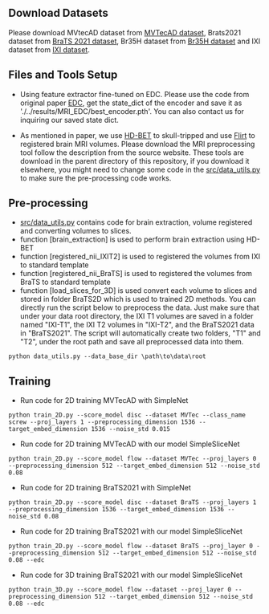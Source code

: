 
## Download Datasets

Please download MVtecAD dataset from [MVTecAD dataset](https://www.mvtec.com/company/research/datasets/mvtec-ad/), Brats2021 dataset from [BraTS 2021 dataset](https://www.kaggle.com/datasets/dschettler8845/brats-2021-task1), Br35H dataset from [Br35H dataset](https://www.kaggle.com/datasets/ahmedhamada0/brain-tumor-detection) and IXI dataset from [IXI dataset](https://brain-development.org/ixi-dataset/).

## Files and Tools Setup
- Using feature extractor fine-tuned on EDC.
 Please use the code from original paper [EDC](https://github.com/guojiajeremy/edc), get the state_dict of the encoder and save it as './../results/MRI_EDC/best_encoder.pth'. You can also contact us for inquiring our saved state dict.

- As mentioned in paper, we use [HD-BET](https://github.com/MIC-DKFZ/HD-BET) to skull-tripped and use [Flirt](https://fsl.fmrib.ox.ac.uk/fsl/fslwiki/FLIRT) to registered brain MRI volumes. Please download the MRI preprocessing tool follow the description from the source website.  These tools are download in the parent directory of this repository, if you download it elsewhere, you might need to change some code in the [src/data_utils.py](src/data_utils.py) to make sure the pre-processing code works.

## Pre-processing
 - [src/data_utils.py](src/data_utils.py) contains code for brain extraction, volume registered and converting volumes to slices. 
 - function [brain_extraction] is used to perform brain extraction using HD-BET
 - function [registered_nii_IXIT2] is used to registered the volumes from IXI to standard template
 - function [registered_nii_BraTS] is used to registered the volumes from BraTS to standard template
 - function [load_slices_for_3D] is used convert each volume to slices and stored in folder BraTS2D which is used to trained 2D methods.
You can directly run the script below to preprocess the data. Just make sure that under your data root directory, the IXI T1 volumes are saved in a folder named "IXI-T1", the IXI T2 volumes in "IXI-T2", and the BraTS2021 data in "BraTS2021". The script will automatically create two folders, "T1" and "T2", under the root path and save all preprocessed data into them.
```
python data_utils.py --data_base_dir \path\to\data\root
```

## Training
- Run code for 2D training MVTecAD with SimpleNet
```
python train_2D.py --score_model disc --dataset MVTec --class_name screw --proj_layers 1 --preprocessing_dimension 1536 --target_embed_dimension 1536 --noise_std 0.015
```

- Run code for 2D training MVTecAD with our model SimpleSliceNet
```
python train_2D.py --score_model flow --dataset MVTec --proj_layers 0 --preprocessing_dimension 512 --target_embed_dimension 512 --noise_std 0.08
```

- Run code for 2D training BraTS2021 with SimpleNet
```
python train_2D.py --score_model disc --dataset BraTS --proj_layers 1 --preprocessing_dimension 1536 --target_embed_dimension 1536 --noise_std 0.08
```

- Run code for 2D training BraTS2021 with our model SimpleSliceNet
```
python train_2D.py --score_model flow --dataset BraTS --proj_layer 0 --preprocessing_dimension 512 --target_embed_dimension 512 --noise_std 0.08 --edc
```

- Run code for 3D training BraTS2021 with our model SimpleSliceNet
```
python train_3D.py --score_model flow --dataset --proj_layer 0 --preprocessing_dimension 512 --target_embed_dimension 512 --noise_std 0.08 --edc
```


